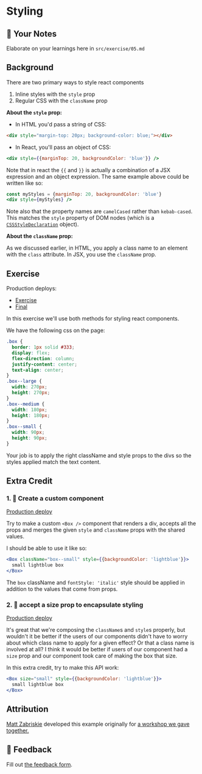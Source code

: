 # Styling

## 📝 Your Notes

Elaborate on your learnings here in `src/exercise/05.md`

## Background

There are two primary ways to style react components

1. Inline styles with the `style` prop
2. Regular CSS with the `className` prop

**About the `style` prop:**

- In HTML you'd pass a string of CSS:

```html
<div style="margin-top: 20px; background-color: blue;"></div>
```

- In React, you'll pass an object of CSS:

```jsx
<div style={{marginTop: 20, backgroundColor: 'blue'}} />
```

Note that in react the `{{` and `}}` is actually a combination of a JSX
expression and an object expression. The same example above could be written
like so:

```jsx
const myStyles = {marginTop: 20, backgroundColor: 'blue'}
<div style={myStyles} />
```

Note also that the property names are `camelCased` rather than `kebab-cased`.
This matches the `style` property of DOM nodes (which is a
[`CSSStyleDeclaration`](https://developer.mozilla.org/en-US/docs/Web/API/CSSStyleDeclaration)
object).

**About the `className` prop:**

As we discussed earlier, in HTML, you apply a class name to an element with the
`class` attribute. In JSX, you use the `className` prop.

## Exercise

Production deploys:

- [Exercise](http://react-fundamentals.netlify.app/isolated/exercise/05.js)
- [Final](http://react-fundamentals.netlify.app/isolated/final/05.js)

In this exercise we'll use both methods for styling react components.

We have the following css on the page:

```css
.box {
  border: 1px solid #333;
  display: flex;
  flex-direction: column;
  justify-content: center;
  text-align: center;
}
.box--large {
  width: 270px;
  height: 270px;
}
.box--medium {
  width: 180px;
  height: 180px;
}
.box--small {
  width: 90px;
  height: 90px;
}
```

Your job is to apply the right className and style props to the divs so the
styles applied match the text content.

## Extra Credit

### 1. 💯 Create a custom component

[Production deploy](http://react-fundamentals.netlify.app/isolated/final/05.extra-1.js)

Try to make a custom `<Box />` component that renders a div, accepts all the
props and merges the given `style` and `className` props with the shared values.

I should be able to use it like so:

```jsx
<Box className="box--small" style={{backgroundColor: 'lightblue'}}>
  small lightblue box
</Box>
```

The `box` className and `fontStyle: 'italic'` style should be applied in
addition to the values that come from props.

### 2. 💯 accept a size prop to encapsulate styling

[Production deploy](http://react-fundamentals.netlify.app/isolated/final/05.extra-2.js)

It's great that we're composing the `className`s and `style`s properly, but
wouldn't it be better if the users of our components didn't have to worry about
which class name to apply for a given effect? Or that a class name is involved
at all? I think it would be better if users of our component had a `size` prop
and our component took care of making the box that size.

In this extra credit, try to make this API work:

```jsx
<Box size="small" style={{backgroundColor: 'lightblue'}}>
  small lightblue box
</Box>
```

## Attribution

[Matt Zabriskie](https://twitter.com/mzabriskie) developed this example
originally for
[a workshop we gave together.](https://github.com/mzabriskie/react-workshop)

## 🦉 Feedback

Fill out
[the feedback form](https://ws.kcd.im/?ws=React%20Fundamentals%20%E2%9A%9B&e=05%3A%20Styling&em=netanella1%40gmail.com).
